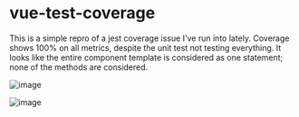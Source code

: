 # vue-test-coverage

This is a simple repro of a jest coverage issue I've run into lately. Coverage shows 100% on all metrics, despite the unit test not testing everything. It looks like the entire component template is considered as one statement; none of the methods are considered.

![image](https://user-images.githubusercontent.com/14936049/174924827-a1accaad-182d-40c5-8e9c-6b35e06a6090.png)

![image](https://user-images.githubusercontent.com/14936049/174923778-8e55c95f-a776-4754-9d73-9843c9137265.png)

